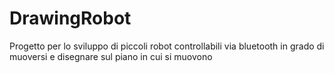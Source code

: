 # DrawingRobot
Progetto per lo sviluppo di piccoli robot controllabili via bluetooth in grado di muoversi e disegnare sul piano in cui si muovono
